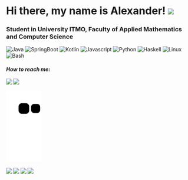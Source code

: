 <h1>Hi there, my name is Alexander! </a> 
<img src="https://github.com/blackcater/blackcater/raw/main/images/Hi.gif" height="32"/></h1>
<h3>Student in University ITMO, Faculty of Applied Mathematics and Computer Science</h3>

![Java](https://img.shields.io/badge/java-%23ED8B00.svg?style=for-the-badge&logo=java&logoColor=white)
![SpringBoot](https://img.shields.io/badge/spring-%236DB33F.svg?style=for-the-badge&logo=spring&logoColor=white)
![Kotlin](https://img.shields.io/badge/kotlin-%230095D5.svg?style=for-the-badge&logo=kotlin&logoColor=white)
![Javascript](https://img.shields.io/badge/javascript-%23323330.svg?style=for-the-badge&logo=javascript&logoColor=%23F7DF1E)
![Python](https://img.shields.io/badge/python-3670A0?style=for-the-badge&logo=python&logoColor=ffdd54)
![Haskell](https://img.shields.io/badge/Haskell-5e5086?style=for-the-badge&logo=haskell&logoColor=white)
![Linux](https://img.shields.io/badge/Linux-FCC624?style=for-the-badge&logo=linux&logoColor=black)
![Bash](https://img.shields.io/badge/shell_script-%23121011.svg?style=for-the-badge&logo=gnu-bash&logoColor=white)

<h5> How to reach me:
<br><br> 
<a href="mailto:kalex01@bk.ru"><img src="https://img.shields.io/badge/-kalex01@bk.ru-D14836?style=flat&logo=Gmail&logoColor=white"/></a>
<a href="https://t.me/posledniypoet"><img src="https://img.shields.io/badge/telegram-%40posledniypoet-blue"/></a> 

![Snake animation](https://github.com/posledniypoet/posledniypoet/blob/output/github-snake.svg)

<!-- ![Snake animation](https://github.com/posledniypoet/posledniypoet/blob/output/github-snake.svg) -->
![](https://github-profile-summary-cards.vercel.app/api/cards/profile-details?username=posledniypoet&theme=solarized_dark)
![](https://github-profile-summary-cards.vercel.app/api/cards/repos-per-language?username=posledniypoet&theme=solarized_dark)
![](https://github-profile-summary-cards.vercel.app/api/cards/stats?username=posledniypoet&theme=solarized_dark)
![](https://github-profile-summary-cards.vercel.app/api/cards/productive-time?username=posledniypoet&theme=solarized_dark)



<!--
**posledniypoet/posledniypoet** is a ✨ _special_ ✨ repository because its `README.md` (this file) appears on your GitHub profile.

Here are some ideas to get you started:

- 🔭 I’m currently practicing in LiptSoft
- 🌱 I’m currently learning Java, Kotlin and ML
- 👯 I’m looking to collaborate on ...
- 🤔 I’m looking for help with ...
- 💬 Ask me about ...
- 📫 How to reach me: ...
- 😄 Pronouns: ...
- ⚡ Fun fact: ...
-->
